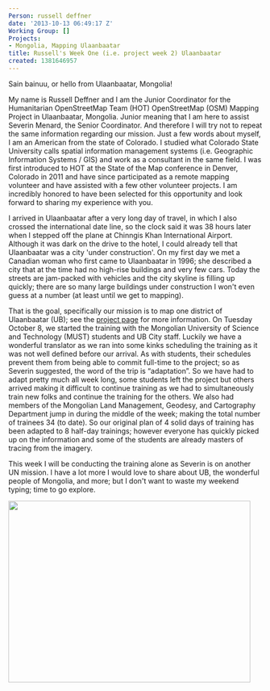 ```yaml
---
Person: russell deffner
date: '2013-10-13 06:49:17 Z'
Working Group: []
Projects:
- Mongolia, Mapping Ulaanbaatar
title: Russell's Week One (i.e. project week 2) Ulaanbaatar
created: 1381646957
---
```

<p>Sain bainuu, or hello from Ulaanbaatar, Mongolia!</p><p>My name is Russell Deffner and I am the Junior Coordinator for the Humanitarian OpenStreetMap Team (HOT) OpenStreetMap (OSM) Mapping Project in Ulaanbaatar, Mongolia. Junior meaning that I am here to assist Severin Menard, the Senior Coordinator. And therefore I will try not to repeat the same information regarding our mission. Just a few words about myself, I am an American from the state of Colorado. I studied what Colorado State University calls spatial information management systems (i.e. Geographic Information Systems / GIS) and work as a consultant in the same field. I was first introduced to HOT at the State of the Map conference in Denver, Colorado in 2011 and have since participated as a remote mapping volunteer and have assisted with a few other volunteer projects. I am incredibly honored to have been selected for this opportunity and look forward to sharing my experience with you.<!--break--></p><p>I arrived in Ulaanbaatar after a very long day of travel, in which I also crossed the international date line, so the clock said it was 38 hours later when I stepped off the plane at Chinngis Khan International Airport. Although it was dark on the drive to the hotel, I could already tell that Ulaanbaatar was a city 'under construction'. On my first day we met a Canadian woman who first came to Ulaanbaatar in 1996; she described a city that at the time had no high-rise buildings and very few cars. Today the streets are jam-packed with vehicles and the city skyline is filling up quickly; there are so many large buildings under construction I won't even guess at a number (at least until we get to mapping).</p><p>That is the goal, specifically our mission is to map one district of Ulaanbaatar (UB); see the <a href="http://hot.openstreetmap.org/projects/mongolia_mapping_ulaanbaatar_0"> project page</a> for more information. On Tuesday October 8, we started the training with the Mongolian University of Science and Technology (MUST) students and UB City staff. Luckily we have a wonderful translator as we ran into some kinks scheduling the training as it was not well defined before our arrival. As with students, their schedules prevent them from being able to commit full-time to the project; so as Severin suggested, the word of the trip is “adaptation”. So we have had to adapt pretty much all week long, some students left the project but others arrived making it difficult to continue training as we had to simultaneously train new folks and continue the training for the others. We also had members of the Mongolian Land Management, Geodesy, and Cartography Department jump in during the middle of the week; making the total number of trainees 34 (to date). So our original plan of 4 solid days of training has been adapted to 8 half-day trainings; however everyone has quickly picked up on the information and some of the students are already masters of tracing from the imagery.</p><p>This week I will be conducting the training alone as Severin is on another UN mission. I have a lot more I would love to share about UB, the wonderful people of Mongolia, and more; but I don't want to waste my weekend typing; time to go explore.</p><p><img class="image-large" src="/sites/default/files/styles/large/public/UBTrainingDay1_2_0.JPG?itok=CQ-wfgRo" alt="" height="360" width="480"></p>
